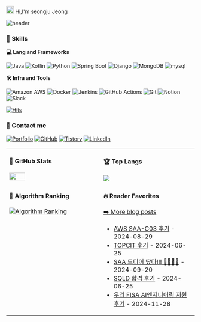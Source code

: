 <img src='https://x.tw93.fun/images/hi.gif' alt='Hi' width="20"/> Hi,I'm seongju Jeong

![header](https://capsule-render.vercel.app/api?type=waving&color=gradient&height=200&text=Challenging+Data+Engineer&fontSize=50&fontAlign=50&fontAlignY=40&desc=Passion%2C+Challenge%2C+Sincerity&descSize=20&descAlign=50&descAlignY=60)





### 🦾 Skills

**💻 Lang and Frameworks**

![Java](https://img.shields.io/badge/Java-000000.svg?&style=for-the-badge) 
![Kotlin](https://img.shields.io/badge/kotlin-7F52FF.svg?&style=for-the-badge&logo=kotlin&logoColor=white) 
![Python](https://img.shields.io/badge/python-3776AB.svg?&style=for-the-badge&logo=python&logoColor=white) 
![Spring Boot](https://img.shields.io/badge/springboot-6DB33F.svg?&style=for-the-badge&logo=springboot&logoColor=white) 
![Django](https://img.shields.io/badge/django-092E20.svg?&style=for-the-badge&logo=django&logoColor=white) 
![MongoDB](https://img.shields.io/badge/mongodb-47A248.svg?&style=for-the-badge&logo=mongodb&logoColor=white) 
![mysql](https://img.shields.io/badge/mysql-4479A1.svg?&style=for-the-badge&logo=mysql&logoColor=white)


**🛠️ Infra and Tools**

![Amazon AWS](https://img.shields.io/badge/amazonaws-232F3E.svg?&style=for-the-badge&logo=amazonaws&logoColor=white) 
![Docker](https://img.shields.io/badge/docker-2496ED.svg?&style=for-the-badge&logo=docker&logoColor=white) 
![Jenkins](https://img.shields.io/badge/jenkins-D24939.svg?&style=for-the-badge&logo=jenkins&logoColor=white) 
![GitHub Actions](https://img.shields.io/badge/githubactions-2088FF.svg?&style=for-the-badge&logo=githubactions&logoColor=white) 
![Git](https://img.shields.io/badge/git-F05032.svg?&style=for-the-badge&logo=git&logoColor=white) 
![Notion](https://img.shields.io/badge/notion-000000.svg?&style=for-the-badge&logo=notion&logoColor=white) 
![Slack](https://img.shields.io/badge/slack-4A154B.svg?&style=for-the-badge&logo=slack&logoColor=white)



[![Hits](https://hits.seeyoufarm.com/api/count/incr/badge.svg?url=https%3A%2F%2Fgithub.com%2Fseongjju%2Fhit-counter&count_bg=%23327B6F&title_bg=%23555555&icon=&icon_color=%23E7E7E7&title=views&edge_flat=false)](https://hits.seeyoufarm.com)

### 👋 Contact me 

[![Portfolio](https://img.shields.io/badge/portfolio-000000.svg?&style=for-the-badge&logo=portfolio&logoColor=white)](https://www.seongjudev.link) 
[![GitHub](https://img.shields.io/badge/github-181717.svg?&style=for-the-badge&logo=github&logoColor=white)](https://github.com/seongjju)
[![Tistory](https://img.shields.io/badge/tistory-000000.svg?&style=for-the-badge&logo=tistory&logoColor=white)](https://koreatstm.tistory.com/)
[![LinkedIn](https://img.shields.io/badge/linkedin-%230077B5.svg?&style=for-the-badge&logo=linkedin&logoColor=white)](https://www.linkedin.com/in/%EC%84%B1%EC%A3%BC-%EC%A0%95-3a232b307/)


<table width="960px">
<tr>

<td valign="top" width="50%">



#### 📝 GitHub Stats


 <img src="https://github-readme-stats.vercel.app/api?username=seongjju&theme=tokyonight&show_icons=true" width="42%" />
</td>
<td valign="top" width="50%">

#### 🏆 Top Langs

<img src="https://github-readme-stats.vercel.app/api/top-langs/?username=seongjju&exclude_repo=seongjju.github.io&layout=compact&theme=tokyonight" />

</td>

</tr>
<tr>
<td valign="top" width="50%">

#### 🚩 Algorithm Ranking

[![Algorithm Ranking](https://mazassumnida.wtf/api/v2/generate_badge?boj=koreatstm)](https://solved.ac/profile/koreatstm)

</td>  
<td valign="top" width="50%">

#### 🔥 Reader Favorites
<p><a href="https://koreatstm.tistory.com/">➡️ More blog posts</a></p>

<!-- blog starts -->
* <a href='https://koreatstm.tistory.com/158' target='_blank'>AWS SAA-C03 후기</a> - 2024-08-29
* <a href='https://koreatstm.tistory.com/147' target='_blank'>TOPCIT 후기</a> - 2024-06-25
* <a href='https://koreatstm.tistory.com/194' target='_blank'>SAA 드디어 땄다!!! 🥳🥳🥳🥳</a> - 2024-09-20
* <a href='https://koreatstm.tistory.com/146' target='_blank'>SQLD 합격 후기</a> - 2024-06-25
* <a href='https://koreatstm.tistory.com/210' target='_blank'>우리 FISA AI엔지니어링 지원 후기</a> - 2024-11-28


<!-- blog ends -->

</td>

</tr>

</table>
